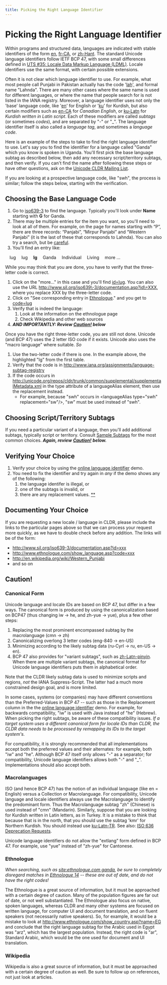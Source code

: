 ```yaml
---
title: Picking the Right Language Identifier
---
```


# Picking the Right Language Identifier

Within programs and structured data, languages are indicated with stable identifiers of the form [en](http://unicode.org/cldr/utility/languageid.jsp?a=en), [fr\-CA](http://unicode.org/cldr/utility/languageid.jsp?a=fr-CA), or [zh\-Hant](http://unicode.org/cldr/utility/languageid.jsp?a=zh-Hant&l=en). The standard Unicode language identifiers follow IETF BCP 47, with some small differences defined in [UTS \#35: Locale Data Markup Language (LDML)](http://www.unicode.org/reports/tr35/). Locale identifiers use the same format, with certain possible extensions.

Often it is not clear which language identifier to use. For example, what most people call Punjabi in Pakistan actually has the code '[lah](http://unicode.org/cldr/utility/languageid.jsp?a=lah)', and formal name "Lahnda". There are many other cases where the same name is used for different languages, or where the name that people search for is not listed in the IANA registry. Moreover, a language identifier uses not only the 'base' language code, like '[en](http://unicode.org/cldr/utility/languageid.jsp?a=en)' for English or '[ku](http://unicode.org/cldr/utility/languageid.jsp?a=ku)' for Kurdish, but also certain modifiers such as [en\-CA](http://unicode.org/cldr/utility/languageid.jsp?a=en-CA) for *Canadian English*, or [ku\-Latn](http://ku-Latn) for *Kurdish written in Latin script*. Each of these modifiers are called *subtags* (or sometimes *codes*), and are separated by "\-" or "\_". The language identifier itself is also called a *language tag*, and sometimes a *language code*.

Here is an example of the steps to take to find the right language identifier to use. Let's say you to find the identifier for a language called "Ganda" which you know is spoken in Uganda. You'll first pick the base language subtag as described below, then add any necessary script/territory subtags, and then verify. If you can't find the name after following these steps or have other questions, ask on the [Unicode CLDR Mailing List](http://www.unicode.org/consortium/distlist.html#cldr_list).

If you are looking at a prospective language code, like "swh", the process is similar; follow the steps below, starting with the verification.

## Choosing the Base Language Code

1. Go to [iso639\-3](http://www-01.sil.org/iso639-3/codes.asp) to find the language. Typically you'll look under **Name** starting with **G** for Ganda.
2. There may be multiple entries for the item you want, so you'll need to look at all of them. For example, on the page for names starting with “P”, there are three records: “Panjabi”, “Mirpur Panjabi” and “Western Panjabi” (it is the last of these that corresponds to Lahnda). You can also try a search, but be [careful](/index/cldr-spec/picking-the-right-language-code).
3. You'll find an entry like:

&emsp;lug&emsp; lug&emsp; **lg**&emsp; Ganda&emsp; Individual&emsp; Living&emsp; more ...

While you may think that you are done, you have to verify that the three\-letter code is correct.

1. Click on the "more..." in this case and you'll find [id\=lug](http://www.sil.org/iso639-3/documentation.asp?id=lug). You can also use the URL http://www.sil.org/iso639\-3/documentation.asp?id\=XXX, where you replace XXX by the three\-letter code.
2. Click on "See corresponding entry in [Ethnologue](http://www.ethnologue.com/show_language.asp?code=lug)." and you get to [code\=lug](http://www.ethnologue.com/show_language.asp?code=lug)
3. Verify that is indeed the language:
	1. Look at the information on the ethnologue page
	2. Check Wikipedia and other web sources
4. ***AND IMPORTANTLY: Review [Caution!](/index/cldr-spec/picking-the-right-language-code) below***

Once you have the right three\-letter code, you are still not done. Unicode (and BCP 47\) uses the 2 letter ISO code if it exists. Unicode also uses the "macro language" where suitable. *So*

1. Use the two\-letter code if there is one. In the example above, the highlighted "lg" from the first table.
2. Verify that the code is in http://www.iana.org/assignments/language-subtag-registry
3. If the code occurs in http://unicode.org/repos/cldr/trunk/common/supplemental/supplementalMetadata.xml in the type attribute of a languageAlias element, then use the replacement instead.
	- For example, because "swh" occurs in \<languageAlias type\="swh" replacement\="sw"/\>, "sw" must be used instead of "swh".

## Choosing Script/Territory Subtags

If you need a particular variant of a language, then you'll add additional subtags, typically script or territory. Consult [Sample Subtags](http://unicode.org/cldr/utility/sample_subtags.html) for the most common choices. ***Again, review*** [***Caution!***](/index/cldr-spec/picking-the-right-language-code) ***below.***

## Verifying Your Choice

1. Verify your choice by using the [online language identifier](http://unicode.org/cldr/utility/languageid.jsp) demo.
2. You need to fix the identifier and try again in *any* if the demo shows any of the following:
	1. the language identifer is illegal, or
	2. one of the subtags is invalid, or
	3. there are any replacement values. [\*\*](/index/cldr-spec/picking-the-right-language-code)

## Documenting Your Choice

If you are requesting a new locale / language in CLDR, please include the links to the particular pages above so that we can process your request more quickly, as we have to double check before any addition. The links will be of the form:

- http://www.sil.org/iso639-3/documentation.asp?id=xxx
- http://www.ethnologue.com/show_language.asp?code=xxx
- http://en.wikipedia.org/wiki/Western_Punjabi
- and so on

## Caution!

### Canonical Form

Unicode language and locale IDs are based on BCP 47, but differ in a few ways. The canonical form is produced by using the canonicalization based on BCP47 (thus changing iw → he, and zh\-yue → yue), plus a few other steps:

1. Replacing the most prominent encompassed subtag by the macrolanguage (cmn → zh)
2. Canonicalizing overlong 3 letter codes (eng\-840 → en\-US)
3. Minimizing according to the likely subtag data (ru\-Cyrl → ru, en\-US → en).
4. BCP 47 also provides for "variant subtags", such as [zh\-Latn\-pinyin](http://unicode.org/cldr/utility/languageid.jsp?a=zh-Latn-pinyin). When there are multiple variant subtags, the canonical format for Unicode language identifiers puts them in alphabetical order.

Note that the CLDR likely subtag data is used to minimize scripts and regions, *not* the IANA Suppress\-Script. The latter had a much more constrained design goal, and is more limited.

In some cases, systems (or companies) may have different conventions than the Preferred\-Values in BCP 47 \-\- such as those in the Replacement column in the the [online language identifier](http://unicode.org/cldr/utility/languageid.jsp) demo. For example, for backwards compatibility, "iw" is used with Java instead of "he" (Hebrew). When picking the right subtags, be aware of these compatibility issues. *If a target system uses a different canonical form for locale IDs than CLDR, the CLDR data needs to be processed by remapping its IDs to the target system's.*

For compatibility, it is strongly recommended that all implementations accept both the preferred values and their alternates: for example, both "iw" and "he". Although BCP 47 itself only allows "\-" as a separator; for compatibility, Unicode language identifiers allows both "\-" and "\_". Implementations should also accept both.

### Macrolanguages

ISO (and hence BCP 47\) has the notion of an individual language (like en \= English) versus a Collection or Macrolanguage. For compatibility, Unicode language and locale identifiers always use the Macrolanguage to identify the predominant form. Thus the Macrolanguage subtag "zh" (Chinese) is used instead of "cmn" (Mandarin). Similarly, suppose that you are looking for Kurdish written in Latin letters, as in Turkey. It is a mistake to think that because that is in the north, that you should use the subtag 'kmr' for Northern Kurdish. You should instead use [ku\-Latn\-TR](http://ku-latn/). See also: [ISO 636 Deprecation Requests](/development/development-process/design-proposals/iso-636-deprecation-requests-draft).

Unicode language identifiers do not allow the "extlang" form defined in BCP 47\. For example, use "yue" instead of "zh\-yue" for Cantonese.

### Ethnologue

*When searching, such as* [*site:ethnologue.com ganda*](http://www.google.com/search?q=site%3Aethnologue.com+ganda)*, be sure to completely disregard matches in* [*Ethnologue 14*](http://www.ethnologue.com/14/) *\-\- these are out of date, and do not have the right codes!*

The Ethnologue is a great source of information, but it must be approached with a certain degree of caution. Many of the population figures are far out of date, or not well substantiated. The Ethnologue also focus on native, spoken languages, whereas CLDR and many other systems are focused on written language, for computer UI and document translation, and on fluent speakers (not necessarily native speakers). So, for example, it would be a mistake to look at http://www.ethnologue.com/show_country.asp?name=EG and conclude that the right language subtag for the Arabic used in Egypt was "arz", which has the largest population. Instead, the right code is "ar", Standard Arabic, which would be the one used for document and UI translation.

### Wikipedia

Wikipedia is also a great source of information, but it must be approached with a certain degree of caution as well. Be sure to follow up on references, not just look at articles.

